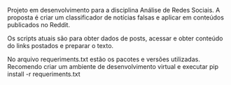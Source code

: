 Projeto em desenvolvimento para a disciplina Análise de Redes Sociais. A proposta é criar um classificador de notícias falsas e aplicar em conteúdos publicados no Reddit.


Os scripts atuais são para obter dados de posts, acessar e obter conteúdo do links postados e preparar o texto.

No arquivo requeriments.txt estão os pacotes e versões utilizadas. Recomendo criar um ambiente de desenvolvimento virtual e executar pip install -r requeriments.txt
